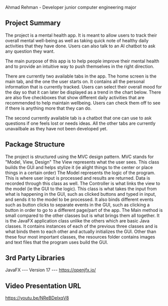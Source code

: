 

Ahmad Rehman - Developer
junior computer engineering major

## Project Summary

The project is a mental health app. It is meant to allow users to track 
their overall mental well-being as well as taking quick note of healthy 
daily activities that they have done. Users can also talk to an AI 
chatbot to ask any question they want.

The main purpose of this app is to help people improve their mental health
and to provide an intuitive way to push themselves in the right direction.

There are currently two available tabs in the app. The home screen is the 
main tab, and the one the user starts on. It contains all the personal 
information that is currently tracked. Users can select their overall mood 
for the day so that it can later be displayed as a trend in the chart below. 
There are also five checkboxes that show different daily activities that 
are recommended to help maintain wellbeing. Users can check them off to see 
if there is anything more that they can do.

The second currently available tab is a chatbot that one can use to ask 
questions if one feels lost or needs ideas. All the other tabs are currently 
unavailbale as they have not been developed yet.

## Package Structure

The project is structured using the MVC design pattern.
MVC stands for "Model, View, Design"
The View represents what the user sees. This class builds the GUI 
and helps stylize it (ie alight things to the center or place 
things in a certain order)
The Model represents the logic of the program. This is where user input 
is processed and results are returned. Data is recorded through this class 
as well.
The Controller is what links the view to the model (ie the GUI to the logic). 
This class is what takes the input from what is happening in the GUI, such as
clicked buttons and typed in input, and sends it to the model to be processed.
It also binds different events such as button clicks to separate events in
the GUI, such as clicking a button in order to go to a different page/part of 
the app.
The Main method is small compared to the other classes but is what brings 
them all together. It is the JavaFX application class unlike the others 
which are basic Java classes. It contains instances of each of the 
previous three classes and is what binds them to each other and actually
initializes the GUI.
Other than these four most important classes, the resources folder contains 
images and text files that the program uses build the GUI.

## 3rd Party Libraries

JavaFX --- Version 17 --- https://openjfx.io/

## Video Presentation URL
https://youtu.be/NReBDelxqV8 